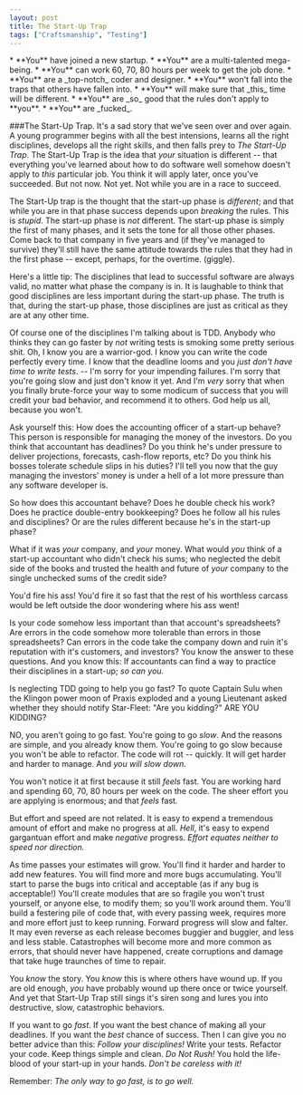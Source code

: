 ```yaml
---
layout: post
title: The Start-Up Trap
tags: ["Craftsmanship", "Testing"]
---
```

<meta http-equiv="refresh" content="3; url=http://blog.8thlight.com/uncle-bob/2013/03/05/TheStartUpTrap.html" />
* **You** have joined a new startup.
* **You** are a multi-talented mega-being.
* **You** can work 60, 70, 80 hours per week to get the job done.
* **You** are a _top-notch_ coder and designer.  
* **You** won't fall into the traps that others have fallen into.
* **You** will make sure that _this_ time will be different.
* **You** are _so_ good that the rules don't apply to **you**.
* **You** are _fucked_.

###The Start-Up Trap.
It's a sad story that we've seen over and over again.  A young programmer begins with all the best intensions, learns all the right disciplines, develops all the right skills, and then falls prey to _The Start-Up Trap_.   The Start-Up Trap is the idea that _your_ situation is different -- that everything you've learned about how to do software well somehow doesn't apply to _this_ particular job.  You think it will apply later, once you've succeeded.  But not now.  Not yet.  Not while you are in a race to succeed.  

The Start-Up trap is the thought that the start-up phase is _different_; and that while you are in that phase success depends upon _breaking_ the rules.  This is _stupid_.  The start-up phase is _not_ different.  The start-up phase is simply the first of many phases, and it sets the tone for all those other phases.  Come back to that company in five years and (if they've managed to survive) they'll still have the same attitude towards the rules that they had in the first phase -- except, perhaps, for the overtime. (giggle).  

Here's a little tip:  The disciplines that lead to successful software are always valid, no matter what phase the company is in.  It is laughable to think that good disciplines are less important during the start-up phase.  The truth is that, during the start-up phase, those disciplines are just as critical as they are at any other time.

Of course one of the disciplines I'm talking about is TDD.  Anybody who thinks they can go faster by _not_ writing tests is smoking some pretty serious shit.  Oh, I know you are a warrior-god.  I know you can write the code perfectly every time.  I know that the deadline looms and you _just don't have time to write tests_.  -- I'm sorry for your impending failures.  I'm sorry that you're going slow and just don't know it yet.  And I'm _very_ sorry that when you finally brute-force your way to some modicum of success that you will credit your bad behavior, and recommend it to others.  God help us all, because you won't.

Ask yourself this:  How does the accounting officer of a start-up behave?  This person is responsible for managing the money of the investors.  Do you think that accountant has deadlines?  Do you think he's under pressure to deliver projections, forecasts, cash-flow reports, etc?  Do you think his bosses tolerate schedule slips in his duties?  I'll tell you now that the guy managing the investors' money is under a hell of a lot more pressure than any software developer is.  

So how does this accountant behave?  Does he double check his work?  Does he practice double-entry bookkeeping?  Does he follow all his rules and disciplines?  Or are the rules different because he's in the start-up phase? 

What if it was _your_ company, and _your_ money.  What would _you_ think of a start-up accountant who didn't check his sums; who neglected the debit side of the books and trusted the health and future of _your_ company to the single unchecked sums of the credit side?

You'd fire his ass!  You'd fire it so fast that the rest of his worthless carcass would be left outside the door wondering where his ass went!

Is your code somehow less important than that account's spreadsheets?  Are errors in the code somehow more tolerable than errors in those spreadsheets?  Can errors in the code take the company down and ruin it's reputation with it's customers, and investors?  You know the answer to these questions.  And you know this:  If accountants can find a way to practice their disciplines in a start-up; _so can you._

Is neglecting TDD going to help you go fast?  To quote Captain Sulu when the Klingon power moon of Praxis exploded and a young Lieutenant asked whether they should notify Star-Fleet:  "Are you kidding?"  ARE YOU KIDDING?

NO, you aren't going to go fast.  You're going to go _slow_.  And the reasons are simple, and you already know them.  You're going to go slow because you won't be able to refactor.  The code will rot -- quickly.  It will get harder and harder to manage.  And _you will slow down._

You won't notice it at first because it still _feels_ fast.  You are working hard and spending 60, 70, 80 hours per week on the code.  The sheer effort you are applying is enormous; and that _feels_ fast. 

But effort and speed are not related.  It is easy to expend a tremendous amount of effort and make no progress at all.  _Hell_, it's easy to expend gargantuan effort and make _negative_ progress.  _Effort equates neither to speed nor direction._

As time passes your estimates will grow.  You'll find it harder and harder to add new features.  You will find more and more bugs accumulating.  You'll start to parse the bugs into critical and acceptable (as if any bug is acceptable!)  You'll create modules that are so fragile you won't trust yourself, or anyone else, to modify them; so you'll work around them.  You'll build a festering pile of code that, with every passing week, requires more and more effort just to keep running. Forward progress will slow and falter.  It may even reverse as each release becomes buggier and buggier, and less and less stable.  Catastrophes will become more and more common as errors, that should never have happened, create corruptions and damage that take huge traunches of time to repair.

You _know_ the story.  You _know_ this is where others have wound up.  If you are old enough, _you_ have probably wound up there once or twice yourself.  And yet that Start-Up Trap still sings it's siren song and lures you into destructive, slow, catastrophic behaviors.

If you want to go _fast_.  If you want the best chance of making all your deadlines.  If you want the _best_ chance of success.  Then I can give you no better advice than this:  _Follow your disciplines!_  Write your tests.  Refactor your code.  Keep things simple and clean.  _Do Not Rush!_  You hold the life-blood of your start-up in your hands.  _Don't be careless with it!_

Remember: _The only way to go fast, is to go well._






